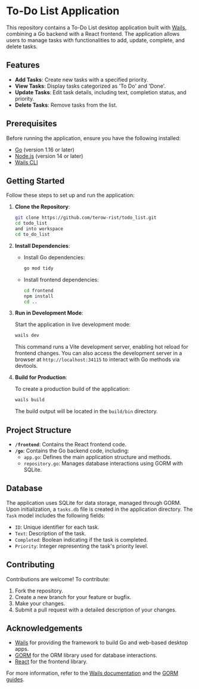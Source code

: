 # To-Do List Application

This repository contains a To-Do List desktop application built with [Wails](https://wails.io/), combining a Go backend with a React frontend. The application allows users to manage tasks with functionalities to add, update, complete, and delete tasks.

## Features

- **Add Tasks**: Create new tasks with a specified priority.
- **View Tasks**: Display tasks categorized as 'To Do' and 'Done'.
- **Update Tasks**: Edit task details, including text, completion status, and priority.
- **Delete Tasks**: Remove tasks from the list.

## Prerequisites

Before running the application, ensure you have the following installed:

- [Go](https://golang.org/doc/install) (version 1.16 or later)
- [Node.js](https://nodejs.org/) (version 14 or later)
- [Wails CLI](https://wails.io/docs/gettingstarted/installation)

## Getting Started

Follow these steps to set up and run the application:

1. **Clone the Repository**:

   ```bash
   git clone https://github.com/terow-rist/todo_list.git
   cd todo_list
   and into workspace
   cd to_do_list
   ```

2. **Install Dependencies**:

   - Install Go dependencies:

     ```bash
     go mod tidy
     ```

   - Install frontend dependencies:

     ```bash
     cd frontend
     npm install
     cd ..
     ```

3. **Run in Development Mode**:

   Start the application in live development mode:

   ```bash
   wails dev
   ```

   This command runs a Vite development server, enabling hot reload for frontend changes. You can also access the development server in a browser at `http://localhost:34115` to interact with Go methods via devtools.

4. **Build for Production**:

   To create a production build of the application:

   ```bash
   wails build
   ```

   The build output will be located in the `build/bin` directory.

## Project Structure

- **`/frontend`**: Contains the React frontend code.
- **`/go`**: Contains the Go backend code, including:
  - `app.go`: Defines the main application structure and methods.
  - `repository.go`: Manages database interactions using GORM with SQLite.

## Database

The application uses SQLite for data storage, managed through GORM. Upon initialization, a `tasks.db` file is created in the application directory. The `Task` model includes the following fields:

- `ID`: Unique identifier for each task.
- `Text`: Description of the task.
- `Completed`: Boolean indicating if the task is completed.
- `Priority`: Integer representing the task's priority level.

## Contributing

Contributions are welcome! To contribute:

1. Fork the repository.
2. Create a new branch for your feature or bugfix.
3. Make your changes.
4. Submit a pull request with a detailed description of your changes.

## Acknowledgements

- [Wails](https://wails.io/) for providing the framework to build Go and web-based desktop apps.
- [GORM](https://gorm.io/) for the ORM library used for database interactions.
- [React](https://reactjs.org/) for the frontend library.

For more information, refer to the [Wails documentation](https://wails.io/docs/) and the [GORM guides](https://gorm.io/docs/). 
